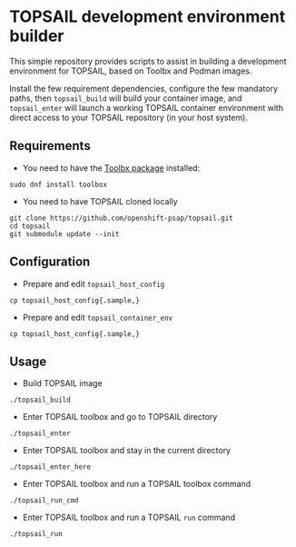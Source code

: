 TOPSAIL development environment builder
=======

This simple repository provides scripts to assist in building a
development environment for TOPSAIL, based on Toolbx and Podman
images.

Install the few requirement dependencies, configure the few mandatory
paths, then `topsail_build` will build your container image, and
`topsail_enter` will launch a working TOPSAIL container environment
with direct access to your TOPSAIL repository (in your host system).

Requirements
------------

* You need to have the [Toolbx package](https://docs.fedoraproject.org/en-US/fedora-silverblue/toolbox/) installed:
```
sudo dnf install toolbox
```

* You need to have TOPSAIL cloned locally
```
git clone https://github.com/openshift-psap/topsail.git
cd topsail
git submodule update --init
```

Configuration
-------------

* Prepare and edit `topsail_host_config`
```
cp topsail_host_config{.sample,}
```

* Prepare and edit `topsail_container_env`
```
cp topsail_host_config{.sample,}
```

Usage
-----

* Build TOPSAIL image
```
./topsail_build
```

* Enter TOPSAIL toolbox and go to TOPSAIL directory
```
./topsail_enter
```

* Enter TOPSAIL toolbox and stay in the current directory
```
./topsail_enter_here
```

* Enter TOPSAIL toolbox and run a TOPSAIL toolbox command
```
./topsail_run_cmd
```

* Enter TOPSAIL toolbox and run a TOPSAIL `run` command
```
./topsail_run
```
